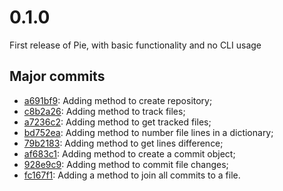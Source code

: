 # 0.1.0

First release of Pie, with basic functionality and no CLI usage

## Major commits

- [a691bf9](https://github.com/jaedsonpys/pie/commits/a691bf9): Adding method to create repository;
- [c8b2a26](https://github.com/jaedsonpys/pie/commits/c8b2a26): Adding method to track files;
- [a7236c2](https://github.com/jaedsonpys/pie/commits/a7236c2): Adding method to get tracked files;
- [bd752ea](https://github.com/jaedsonpys/pie/commits/bd752ea): Adding method to number file lines in a dictionary;
- [79b2183](https://github.com/jaedsonpys/pie/commits/79b2183): Adding method to get lines difference;
- [af683c1](https://github.com/jaedsonpys/pie/commits/af683c1): Adding method to create a commit object;
- [928e9c9](https://github.com/jaedsonpys/pie/commits/928e9c9): Adding method to commit file changes;
- [fc167f1](https://github.com/jaedsonpys/pie/commits/fc167f1): Adding a method to join all commits to a file.